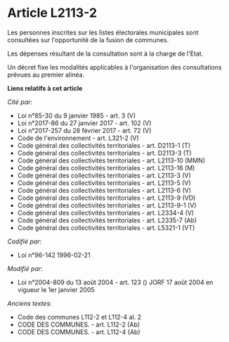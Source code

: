 # Article L2113-2

Les personnes inscrites sur les listes électorales municipales sont consultées sur l'opportunité de la fusion de communes.

Les dépenses résultant de la consultation sont à la charge de l'Etat.

Un décret fixe les modalités applicables à l'organisation des consultations prévues au premier alinéa.

**Liens relatifs à cet article**

_Cité par_:

  - Loi n°85-30 du 9 janvier 1985 - art. 3 (V)
  - Loi n°2017-86 du 27 janvier 2017 - art. 102 (V)
  - Loi n°2017-257 du 28 février 2017 - art. 72 (V)
  - Code de l'environnement - art. L321-2 (V)
  - Code général des collectivités territoriales - art. D2113-1 (T)
  - Code général des collectivités territoriales - art. D2113-3 (T)
  - Code général des collectivités territoriales - art. L2113-10 (MMN)
  - Code général des collectivités territoriales - art. L2113-16 (M)
  - Code général des collectivités territoriales - art. L2113-3 (V)
  - Code général des collectivités territoriales - art. L2113-5 (V)
  - Code général des collectivités territoriales - art. L2113-6 (V)
  - Code général des collectivités territoriales - art. L2113-9 (VD)
  - Code général des collectivités territoriales - art. L2113-9-1 (V)
  - Code général des collectivités territoriales - art. L2334-4 (V)
  - Code général des collectivités territoriales - art. L2335-7 (Ab)
  - Code général des collectivités territoriales - art. L5321-1 (VT)

_Codifié par_:

  - Loi n°96-142 1996-02-21

_Modifié par_:

  - Loi n°2004-809 du 13 août 2004 - art. 123 () JORF 17 août 2004 en vigueur le 1er janvier 2005

_Anciens textes_:

  - Code des communes L112-2 et L112-4 al. 2
  - CODE DES COMMUNES. - art. L112-2 (Ab)
  - CODE DES COMMUNES. - art. L112-4 (Ab)
